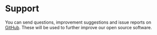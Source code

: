 # Support

You can send questions, improvement suggestions and issue reports on [GitHub](https://github.com/atomiv/atomiv-cs). These will be used to further improve our open source software.

